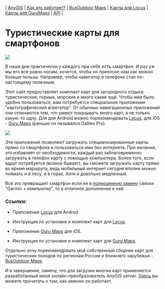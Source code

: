 | [AnyGIS][01] | [Как это работает?][02] | [RusOutdoor Maps][03] | [Карты для Locus][04] | [Карты для GuruMaps][05] | [API][06] |


[01]: https://nnngrach.github.io/AnyGIS_maps/index
[02]: https://nnngrach.github.io/AnyGIS_maps/Web/Html/Description
[03]: https://nnngrach.github.io/AnyGIS_maps/Web/Html/RusOutdoor
[04]: https://nnngrach.github.io/AnyGIS_maps/Web/Html/Locus
[05]: https://nnngrach.github.io/AnyGIS_maps/Web/Html/Galileo
[06]: https://nnngrach.github.io/AnyGIS_maps/Web/Html/Api



# Туристические карты для смартфонов

![](https://nnngrach.github.io/AnyGIS_maps/Web/Img/smartphone.png)

В наши дни практически у каждого при себе есть смартфон. И раз уж мы его все равно носим, хочется, чтобы он приносил нам как можно больше пользы. Например, чтобы навигатор в телефоне стал по-настоящему полезным.

Этот сайт предоставляет комплект карт для загородного отдыха: туристические, горные, морские и много какие ещё. Чтобы ими было удобно пользоваться, вам потребуется специальное приложение "картографический агрегатор". От обычных навигационных приложений они отличаются тем, что умеют показывать много карт, а не только какую-то одну. Для для Android можно порекомендовать [Locus][1], для iOS - [Guru Maps][2] (раньше он назывался Galileo Pro).

![](https://nnngrach.github.io/AnyGIS_maps/Web/Img/locus_maplist.png)

Эти приложения позволяют загружать специализированные карты прямо со смартфона и пользоваться ими без интернета. При желании, это избавляет от необходимости, каждый раз заблаговременно загружать в телефон карту с помощью компьютера. Более того, если вдруг потребуется (всякое бывает), вы сможете загружать карту прямо во время маршрута, ведь мобильный интернет сегодня вполне можно поймать и в лесу, и в горах. Хотя и довольно медленный.

Всё это превращает смартфон если не в [полноценную замену][5] связки "Garmin + компьютер", то в отличное дополнение к ней.


### Ссылки: 

* Приложение [Locus][1] для Androd.

* Инструкция по установке и комплект карт для [Locus][04].

* Приложение [Guru Maps][2] для iOS.

* Инструкция по установке и комплект карт для [Guru Maps][05].


Отдельно хочу порекомендовать мой собственный сборник карт для туристических походов по регионам России и ближнего зарубежья - [RusOutdoor Maps][03]. 

И в завершение, замечу, что для загрузки многих карт применяется разработанный мной онлайн-преобразователь AnyGIS server. [Здесь][03] вы можете прочитать о том, как именно он работает.




[1]: https://www.locusmap.eu/
[2]: https://gurumaps.app/
[3]: http://www.sasgis.org/
[4]: https://nakarte.me
[5]: https://melda.ru/2017/07/%D0%BD%D0%B0%D0%B2%D0%B8%D0%B3%D0%B0%D1%86%D0%B8%D1%8F-%D0%B2-%D0%BF%D0%BE%D1%85%D0%BE%D0%B4%D0%B5-%D1%82%D0%B5%D0%BB%D0%B5%D1%84%D0%BE%D0%BD-vs-garmin/
